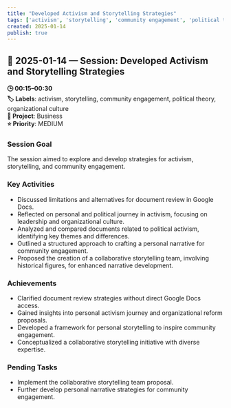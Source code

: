 ```yaml
---
title: "Developed Activism and Storytelling Strategies"
tags: ['activism', 'storytelling', 'community engagement', 'political theory', 'organizational culture']
created: 2025-01-14
publish: true
---
```


## 📅 2025-01-14 — Session: Developed Activism and Storytelling Strategies

**🕒 00:15–00:30**  
**🏷️ Labels**: activism, storytelling, community engagement, political theory, organizational culture  
**📂 Project**: Business  
**⭐ Priority**: MEDIUM  


### Session Goal
The session aimed to explore and develop strategies for activism, storytelling, and community engagement.

### Key Activities
- Discussed limitations and alternatives for document review in Google Docs.
- Reflected on personal and political journey in activism, focusing on leadership and organizational culture.
- Analyzed and compared documents related to political activism, identifying key themes and differences.
- Outlined a structured approach to crafting a personal narrative for community engagement.
- Proposed the creation of a collaborative storytelling team, involving historical figures, for enhanced narrative development.

### Achievements
- Clarified document review strategies without direct Google Docs access.
- Gained insights into personal activism journey and organizational reform proposals.
- Developed a framework for personal storytelling to inspire community engagement.
- Conceptualized a collaborative storytelling initiative with diverse expertise.

### Pending Tasks
- Implement the collaborative storytelling team proposal.
- Further develop personal narrative strategies for community engagement.
